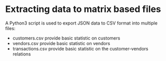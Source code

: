 # Extracting data to matrix based files 
A Python3 script is used to export JSON data to CSV format into multiple files:
* customers.csv provide basic statistic on customers
* vendors.csv provide basic statistic on vendors
* transactions.csv provide basic statistic on the customer-vendors relations
